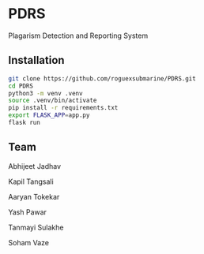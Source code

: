 
# PDRS

Plagarism Detection and Reporting System


## Installation

```bash
git clone https://github.com/roguexsubmarine/PDRS.git
cd PDRS
python3 -m venv .venv
source .venv/bin/activate
pip install -r requirements.txt
export FLASK_APP=app.py
flask run
```

## Team

Abhijeet Jadhav  

Kapil Tangsali  

Aaryan Tokekar  

Yash Pawar  

Tanmayi Sulakhe  

Soham Vaze